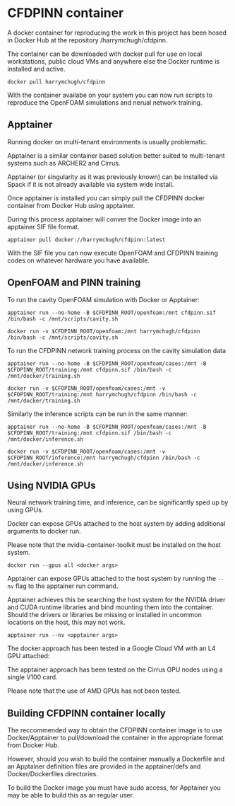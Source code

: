 # CFDPINN container

A docker container for reproducing the work in this project has been hosed in Docker Hub at the repository /harrymchugh/cfdpinn.

The container can be downloaded with docker pull for use on local workstations, public cloud VMs and anywhere else the Docker runtime is installed and active.

```
docker pull harrymchugh/cfdpinn
```

With the container availabe on your system you can now run scripts to reproduce the OpenFOAM simulations and nerual network training.

## Apptainer

Running docker on multi-tenant environments is usually problematic.

Apptainer is a similar container based solution better suited to multi-tenant systems such as ARCHER2 and Cirrus.

Apptainer (or singularity as it was previously known) can be installed via Spack if it is not already available via system wide install. 

Once apptainer is installed you can simply pull the CFDPINN docker container from Docker Hub using apptainer.

During this process apptainer will conver the Docker image into an apptainer SIF file format.

```
apptainer pull docker://harrymchugh/cfdpinn:latest
```

With the SIF file you can now execute OpenFOAM and CFDPINN training codes on whatever hardware you have available.

## OpenFOAM and PINN training

To run the cavity OpenFOAM simulation with Docker or Apptainer:

```
apptainer run --no-home -B $CFDPINN_ROOT/openfoam:/mnt cfdpinn.sif /bin/bash -c /mnt/scripts/cavity.sh
```

```
docker run -v $CFDPINN_ROOT/openfoam:/mnt harrymchugh/cfdpinn /bin/bash -c /mnt/scripts/cavity.sh
```

To run the CFDPINN network training process on the cavity simulation data

```
apptainer run --no-home -B $CFDPINN_ROOT/openfoam/cases:/mnt -B $CFDPINN_ROOT/training:/mnt cfdpinn.sif /bin/bash -c /mnt/docker/training.sh
```

```
docker run -v $CFDPINN_ROOT/openfoam/cases:/mnt -v $CFDPINN_ROOT/training:/mnt harrymchugh/cfdpinn /bin/bash -c /mnt/docker/training.sh
```

Similarly the inference scripts can be run in the same manner:

```
apptainer run --no-home -B $CFDPINN_ROOT/openfoam/cases:/mnt -B $CFDPINN_ROOT/training:/mnt cfdpinn.sif /bin/bash -c /mnt/docker/inference.sh
```

```
docker run -v $CFDPINN_ROOT/openfoam/cases:/mnt -v $CFDPINN_ROOT/inference:/mnt harrymchugh/cfdpinn /bin/bash -c /mnt/docker/inference.sh
```

## Using NVIDIA GPUs

Neural network training time, and inference, can be significantly sped up by using GPUs.

Docker can expose GPUs attached to the host system by adding additional arguments to docker run.

Please note that the nvidia-container-toolkit must be installed on the host system.

```
docker run --gpus all <docker args> 
```

Apptainer can expose GPUs attached to the host system by running the `--nv` flag to the apptainer run command.

Apptainer achieves this be searching the host system for the NVIDIA driver and CUDA runtime libraries and bind mounting them into the container.
Should the drivers or libraries be missing or installed in uncommon locations on the host, this may not work.

```
apptainer run --nv <apptainer args>
```

The docker approach has been tested in a Google Cloud VM with an L4 GPU attached:

The apptainer approach has been tested on the Cirrus GPU nodes using a single V100 card.

Please note that the use of AMD GPUs has not been tested.

## Building CFDPINN container locally

The reccommended way to obtain the CFDPINN container image is to use Docker/Apptainer to pull/download the container in the appropriate format from Docker Hub.

However, should you wish to build the container manually a Dockerfile and an Apptainer definition files are provided in the apptainer/defs and Docker/Dockerfiles directories.

To build the Docker image you must have sudo access, for Apptainer you may be able to build this as an regular user.
